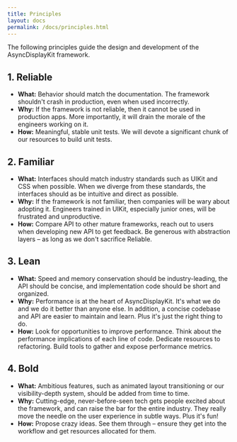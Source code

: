 ```yaml
---
title: Principles
layout: docs
permalink: /docs/principles.html
---
```


The following principles guide the design and development of the AsyncDisplayKit framework.  

## 1. Reliable

- **What:** Behavior should match the documentation. The framework shouldn't crash in production, even when used incorrectly.
- **Why:** If the framework is not reliable, then it cannot be used in production apps. More importantly, it will drain the morale of the engineers working on it.
- **How:** Meaningful, stable unit tests. We will devote a significant chunk of our resources to build unit tests.

## 2. Familiar

- **What:** Interfaces should match industry standards such as UIKit and CSS when possible. When we diverge from these standards, the interfaces should as be intuitive and direct as possible.
- **Why:** If the framework is not familiar, then companies will be wary about adopting it. Engineers trained in UIKit, especially junior ones, will be frustrated and unproductive.
- **How:** Compare API to other mature frameworks, reach out to users when developing new API to get feedback. Be generous with abstraction layers – as long as we don't sacrifice Reliable.

## 3. Lean

- **What:** Speed and memory conservation should be industry-leading, the API should be concise, and implementation code should be short and organized.
- **Why:** Performance is at the heart of AsyncDisplayKit. It's what we do and we do it better than anyone else. In addition, a concise codebase and API are easier to maintain and learn. Plus it's just the right thing to do.
- **How:** Look for opportunities to improve performance. Think about the performance implications of each line of code. Dedicate resources to refactoring. Build tools to gather and expose performance metrics.

## 4. Bold

- **What:** Ambitious features, such as animated layout transitioning or our visibility-depth system, should be added from time to time.
- **Why:** Cutting-edge, never-before-seen tech gets people excited about the framework, and can raise the bar for the entire industry. They really move the needle on the user experience in subtle ways. Plus it's fun!
- **How:** Propose crazy ideas. See them through – ensure they get into the workflow and get resources allocated for them.

<!-- Paraphrased from Adlai's document @ https://usecanvas.com/anonymous/asdk-operating-basis/2yktS1l4LDGEq25JmwSdC3 -->